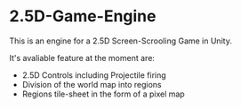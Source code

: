# 2.5D-Game-Engine

This is an engine for a 2.5D Screen-Scrooling Game in Unity.

It's avaliable feature at the moment are:
- 2.5D Controls including Projectile firing
- Division of the world map into regions
- Regions tile-sheet in the form of a pixel map
